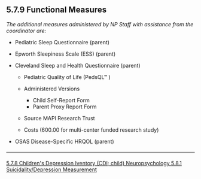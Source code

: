 ## 5.7.9 Functional Measures

_The additional measures administered by NP Staff with assistance from the coordinator are:_

* Pediatric Sleep Questionnaire (parent)

* Epworth Sleepiness Scale (ESS) (parent)

* Cleveland Sleep and Health Questionnaire (parent)

  * Pediatric Quality of Life (PedsQL™ )
  * Administered Versions

    * Child Self-Report Form
    * Parent Proxy Report Form

  * Source MAPI Research Trust
  * Costs (600.00 for multi-center funded research study)

* OSAS Disease-Specific HRQOL (parent)


<hr class="soften" style="margin-top: 20px;margin-bottom: 20px;"/>

<div class="center">
<div class="btn-group">
  <a href=":pages_path:/manuals/neuropsychology/5-07-08-childrens-depression-inventory.md" class="btn btn-default">
    <span class="glyphicon glyphicon-chevron-left"></span>
    5.7.8 Children's Depression Iventory (CDI; child)
  </a>

  <a href=":pages_path:/manuals/neuropsychology" class="btn btn-default">
    <span class="glyphicon glyphicon-chevron-up"></span>
    Neuropsychology
  </a>

  <a href=":pages_path:/manuals/neuropsychology/5-08-01-suicidal-depression-measurement.md" class="btn btn-success">
    5.8.1 Suicidality/Depression Measurement
    <span class="glyphicon glyphicon-chevron-right"></span>
  </a>
</div>
</div>